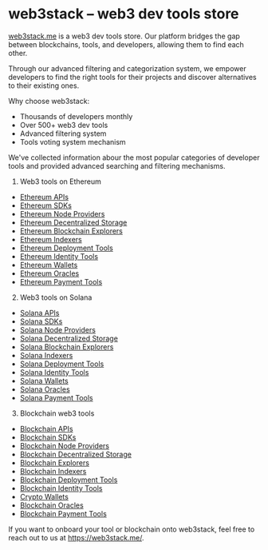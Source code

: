 # web3stack – web3 dev tools store
[web3stack.me](https://web3stack.me/) is a web3 dev tools store. Our platform bridges the gap between blockchains, tools, and developers, allowing them to find each other. 

Through our advanced filtering and categorization system, we empower developers to find the right tools for their projects and discover alternatives to their existing ones.

Why choose web3stack:
- Thousands of developers monthly
- Over 500+ web3 dev tools
- Advanced filtering system
- Tools voting system mechanism  

We've collected information abour the most popular categories of developer tools and provided advanced searching and filtering mechanisms. 
1. Web3 tools on Ethereum
- [Ethereum APIs](https://web3stack.me/ethereum/apis)
- [Ethereum SDKs](https://web3stack.me/ethereum/sdks)
- [Ethereum Node Providers](https://web3stack.me/ethereum/node-providers)
- [Ethereum Decentralized Storage](https://web3stack.me/ethereum/storage)
- [Ethereum Blockchain Explorers](https://web3stack.me/ethereum/explorers)
- [Ethereum Indexers](https://web3stack.me/ethereum/indexers)
- [Ethereum Deployment Tools](https://web3stack.me/ethereum/deployment-tools)
- [Ethereum Identity Tools](https://web3stack.me/ethereum/identity-tools)
- [Ethereum Wallets](https://web3stack.me/ethereum/crypto-wallets)
- [Ethereum Oracles](https://web3stack.me/ethereum/oracles)
- [Ethereum Payment Tools](https://web3stack.me/ethereum/crypto-payment-tools)

2. Web3 tools on Solana
- [Solana APIs](https://web3stack.me/solana/apis)
- [Solana SDKs](https://web3stack.me/solana/sdks)
- [Solana Node Providers](https://web3stack.me/solana/node-providers)
- [Solana Decentralized Storage](https://web3stack.me/solana/storage)
- [Solana Blockchain Explorers](https://web3stack.me/solana/explorers)
- [Solana Indexers](https://web3stack.me/solana/indexers)
- [Solana Deployment Tools](https://web3stack.me/solana/deployment-tools)
- [Solana Identity Tools](https://web3stack.me/solana/identity-tools)
- [Solana Wallets](https://web3stack.me/solana/crypto-wallets)
- [Solana Oracles](https://web3stack.me/solana/oracles)
- [Solana Payment Tools](https://web3stack.me/solana/crypto-payment-tools)

3. Blockchain web3 tools
- [Blockchain APIs](https://web3stack.me/blockchain/apis)
- [Blockchain SDKs](https://web3stack.me/blockchain/sdks)
- [Blockchain Node Providers](https://web3stack.me/blockchain/node-providers)
- [Blockchain Decentralized Storage](https://web3stack.me/blockchain/storage)
- [Blockchain Explorers](https://web3stack.me/blockchain/explorers)
- [Blockchain Indexers](https://web3stack.me/blockchain/indexers)
- [Blockchain Deployment Tools](https://web3stack.me/blockchain/deployment-tools)
- [Blockchain Identity Tools](https://web3stack.me/blockchain/identity-tools)
- [Crypto Wallets](https://web3stack.me/blockchain/crypto-wallets)
- [Blockchain Oracles](https://web3stack.me/blockchain/oracles)
- [Blockchain Payment Tools](https://web3stack.me/blockchain/crypto-payment-tools)

If you want to onboard your tool or blockchain onto web3stack, feel free to reach out to us at https://web3stack.me/.
